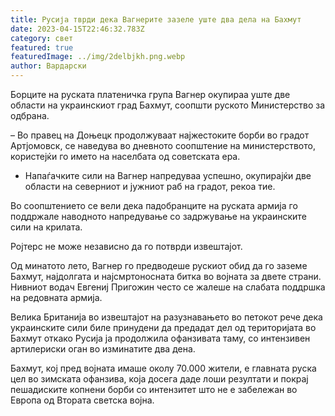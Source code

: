 ```yaml
---
title: Русија тврди дека Вагнерите зазеле уште два дела на Бахмут
date: 2023-04-15T22:46:32.783Z
category: свет
featured: true
featuredImage: ../img/2delbjkh.png.webp
author: Вардарски
---
```


Борците на руската платеничка група Вагнер окупираа уште две области на украинскиот град Бахмут, соопшти руското Министерство за одбрана.

– Во правец на Доњецк продолжуваат најжестоките борби во градот Артјомовск, се наведува во дневното соопштение на министерството, користејќи го името на населбата од советската ера.

- Напаѓачките сили на Вагнер напредуваа успешно, окупирајќи две области на северниот и јужниот раб на градот, рекоа тие.

Во соопштението се вели дека падобранците на руската армија го поддржале наводното напредување со задржување на украинските сили на крилата.

Ројтерс не може независно да го потврди извештајот.

Од минатото лето, Вагнер го предводеше рускиот обид да го заземе Бахмут, најдолгата и најсмртоносната битка во војната за двете страни. Нивниот водач Евгениј Пригожин често се жалеше на слабата поддршка на редовната армија.

Велика Британија во извештајот на разузнавањето во петокот рече дека украинските сили биле принудени да предадат дел од територијата во Бахмут откако Русија ја продолжила офанзивата таму, со интензивен артилериски оган во изминатите два дена.

Бахмут, кој пред војната имаше околу 70.000 жители, е главната руска цел во зимската офанзива, која досега даде лоши резултати и покрај пешадиските копнени борби со интензитет што не е забележан во Европа од Втората светска војна.
